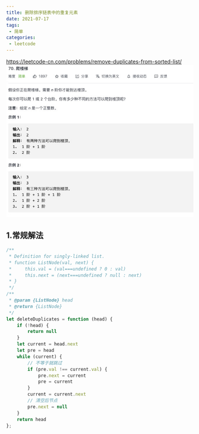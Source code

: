 ```yaml
---
title: 删除排序链表中的重复元素
date: 2021-07-17
tags:
 - 简单
categories:
 - leetcode
---
```


<https://leetcode-cn.com/problems/remove-duplicates-from-sorted-list/>
![ 删除排序链表中的重复元素](./img/70.jpg)
## 1.常规解法
```js
/**
 * Definition for singly-linked list.
 * function ListNode(val, next) {
 *     this.val = (val===undefined ? 0 : val)
 *     this.next = (next===undefined ? null : next)
 * }
 */
/**
 * @param {ListNode} head
 * @return {ListNode}
 */
let deleteDuplicates = function (head) {
    if (!head) {
        return null
    }
    let current = head.next
    let pre = head
    while (current) {
        // 不等于就跳过
        if (pre.val !== current.val) {
            pre.next = current
            pre = current
        }
        current = current.next
        // 清空后节点
        pre.next = null
    }
    return head
};
```